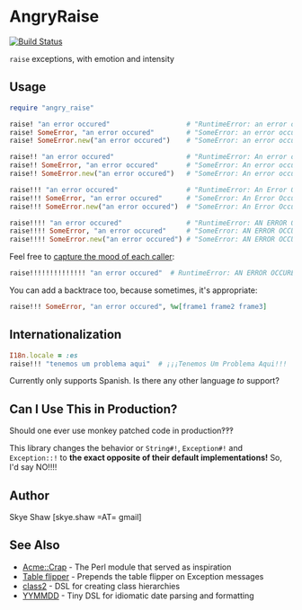# AngryRaise

[![Build Status](https://travis-ci.org/sshaw/angry_raise.svg?branch=master)](https://travis-ci.org/sshaw/angry_raise)

`raise` exceptions, with emotion and intensity

## Usage

```rb
require "angry_raise"

raise! "an error occured"                   # "RuntimeError: an error occured!"
raise! SomeError, "an error occured"        # "SomeError: an error occured!"
raise! SomeError.new("an error occured")    # "SomeError: an error occured!"

raise!! "an error occured"                  # "RuntimeError: An error occured!!"
raise!! SomeError, "an error occured"       # "SomeError: An error occured!!"
raise!! SomeError.new("an error occured")   # "SomeError: An error occured!!"

raise!!! "an error occured"                 # "RuntimeError: An Error Occured!!!"
raise!!! SomeError, "an error occured"      # "SomeError: An Error Occured!!!"
raise!!! SomeError.new("an error occured")  # "SomeError: An Error Occured!!!"

raise!!!! "an error occured"                # "RuntimeError: AN ERROR OCCURED!!!!"
raise!!!! SomeError, "an error occured"     # "SomeError: AN ERROR OCCURED!!!!"
raise!!!! SomeError.new("an error occured") # "SomeError: AN ERROR OCCURED!!!!"
```

Feel free to [capture the mood of each caller](https://www.youtube.com/watch?v=unz1CGoFVMU):

```rb
raise!!!!!!!!!!!!!! "an error occured"  # RuntimeError: AN ERROR OCCURED!!!!!!!!!!!!!!
```

You can add a backtrace too, because sometimes, it's appropriate:

```rb
raise!!! SomeError, "an error occured", %w[frame1 frame2 frame3]
```

## Internationalization

```rb
I18n.locale = :es
raise!!! "tenemos um problema aqui"  # ¡¡¡Tenemos Um Problema Aqui!!!
```

Currently only supports Spanish. Is there any other language *to* support?

## Can I Use This in Production?

Should one ever use monkey patched code in production‽‽‽

This library changes the behavior or `String#!`, `Exception#!` and `Exception::!` to
**the exact opposite of their default implementations!** So, I'd say NO!!!!

## Author

Skye Shaw [skye.shaw =AT= gmail]

## See Also

* [Acme::Crap](https://metacpan.org/pod/Acme::Crap) - The Perl module that served as inspiration
* [Table flipper](https://github.com/iridakos/table_flipper) - Prepends the table flipper on Exception messages
* [class2](https://github.com/sshaw/class2) - DSL for creating class hierarchies
* [YYMMDD](https://github.com/sshaw/yymmdd) - Tiny DSL for idiomatic date parsing and formatting
